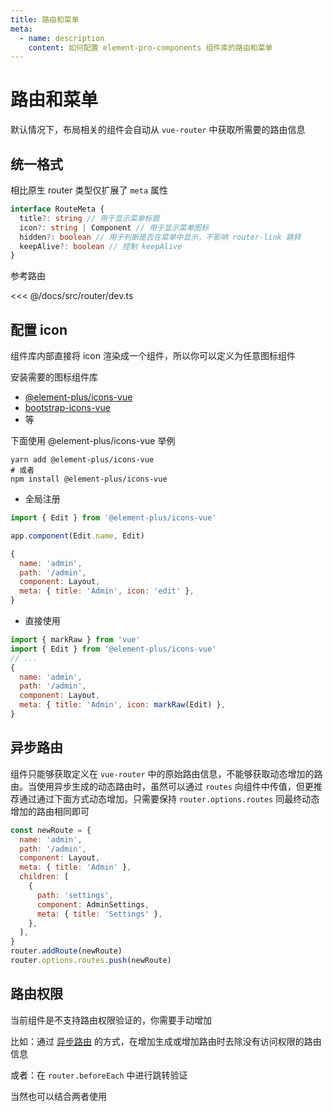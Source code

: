 ```yaml
---
title: 路由和菜单
meta:
  - name: description
    content: 如何配置 element-pro-components 组件库的路由和菜单
---
```


# 路由和菜单

默认情况下，布局相关的组件会自动从 `vue-router` 中获取所需要的路由信息

## 统一格式

相比原生 router 类型仅扩展了 `meta` 属性

```ts
interface RouteMeta {
  title?: string // 用于显示菜单标题
  icon?: string | Component // 用于显示菜单图标
  hidden?: boolean // 用于判断是否在菜单中显示，不影响 router-link 跳转
  keepAlive?: boolean // 控制 keepAlive
}
```

参考路由

<<< @/docs/src/router/dev.ts

## 配置 icon

组件库内部直接将 icon 渲染成一个组件，所以你可以定义为任意图标组件

安装需要的图标组件库

- [@element-plus/icons-vue](https://www.npmjs.com/package/@element-plus/icons-vue)
- [bootstrap-icons-vue](https://www.npmjs.com/package/bootstrap-icons-vue)
- 等

下面使用 @element-plus/icons-vue 举例

```
yarn add @element-plus/icons-vue
# 或者
npm install @element-plus/icons-vue
```

- 全局注册

```js
import { Edit } from '@element-plus/icons-vue'

app.component(Edit.name, Edit)
```

```js
{
  name: 'admin',
  path: '/admin',
  component: Layout,
  meta: { title: 'Admin', icon: 'edit' },
}
```

- 直接使用

```js
import { markRaw } from 'vue'
import { Edit } from '@element-plus/icons-vue'
// ...
{
  name: 'admin',
  path: '/admin',
  component: Layout,
  meta: { title: 'Admin', icon: markRaw(Edit) },
}
```

## 异步路由

组件只能够获取定义在 `vue-router` 中的原始路由信息，不能够获取动态增加的路由。当使用异步生成的动态路由时，虽然可以通过 `routes` 向组件中传值，但更推荐通过通过下面方式动态增加。只需要保持 `router.options.routes` 同最终动态增加的路由相同即可

```js
const newRoute = {
  name: 'admin',
  path: '/admin',
  component: Layout,
  meta: { title: 'Admin' },
  children: [
    {
      path: 'settings',
      component: AdminSettings,
      meta: { title: 'Settings' },
    },
  ],
}
router.addRoute(newRoute)
router.options.routes.push(newRoute)
```

## 路由权限

当前组件是不支持路由权限验证的，你需要手动增加

比如：通过 [异步路由](#异步路由) 的方式，在增加生成或增加路由时去除没有访问权限的路由信息

或者：在 `router.beforeEach` 中进行跳转验证

当然也可以结合两者使用
